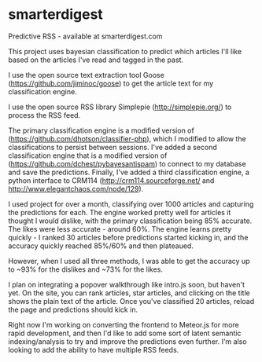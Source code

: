 smarterdigest
=============

Predictive RSS - available at smarterdigest.com

This project uses bayesian classification to predict which articles I'll like based on the articles I've read and tagged in the past. 

I use the open source text extraction tool Goose (https://github.com/jiminoc/goose) to get the article text for my classification engine. 

I use the open source RSS library Simplepie (http://simplepie.org/) to process the RSS feed. 

The primary classification engine is a modified version of (https://github.com/dhotson/classifier-php), which I modified to allow the classifications to persist between sessions. 
I've added a second classification engine that is a modified version of (https://github.com/dchest/pybayesantispam) to connect to my database and save the predictions. 
Finally, I've added a third classification engine, a python interface to CRM114 (http://crm114.sourceforge.net/ and http://www.elegantchaos.com/node/129).

I used project for over a month, classifying over 1000 articles and capturing the predictions for each. The engine worked pretty well for articles it thought I would dislike, with the primary classification being 85% accurate. The likes were less accurate - around 60%. The engine learns pretty quickly - I ranked 30 articles before predictions started kicking in, and the accuracy quickly reached 85%/60% and then plateaued.

However, when I used all three methods, I was able to get the accuracy up to ~93% for the dislikes and ~73% for the likes. 

I plan on integrating a popover walkthrough like intro.js soon, but haven't yet. On the site, you can rank articles, star articles, and clicking on the title shows the plain text of the article. Once you've classified 20 articles, reload the page and predictions should kick in. 

Right now I'm working on converting the frontend to Meteor.js for more rapid development, and then I'd like to add some sort of latent semantic indexing/analysis to try and improve the predictions even further. I'm also looking to add the ability to have multiple RSS feeds. 
